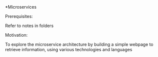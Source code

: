 *Microservices

Prerequisites:

Refer to notes in folders

Motivation:

To explore the microservice architecture by building a simple webpage to retrieve information, using various technologies and languages
